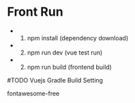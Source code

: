 # Front Run
- 1. npm install (dependency download)
- 2. npm run dev  (vue test run)
- 2. npm run build (frontend build)

#TODO
Vuejs Gradle Build Setting


fontawesome-free